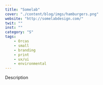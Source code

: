 ```yaml
---
title: "Somelab"
cover: "./content/blog/imgs/hamburgers.png"
website: "http://somelabdesign.com/"
twit: ""
inst: ""
category: "S"
tags:
    - Orcas
    - small
    - branding
    - print
    - ux/ui
    - environmental
---
```


Description
